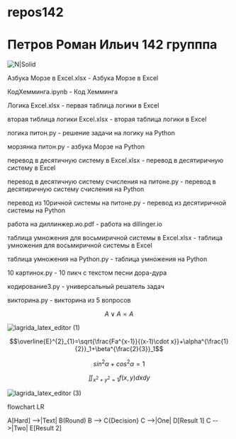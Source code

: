 # repos142

# Петров Роман Ильич 142 групппа
![N|Solid](https://sun9-79.userapi.com/impg/TthAm6f8QpkwyNFhTQO9VQbHrRw9l-JG5rawgw/kNyq8XqZDIo.jpg?size=600x600&quality=96&sign=0cd819b9dbb79be65451f24212a4ae4e&type=album)

Азбука Морзе в Excel.xlsx - Азбука Морзе в Excel

КодХемминга.ipynb - Код Хемминга

Логика Excel.xlsx - первая таблица логики в Excel

вторая тиблица логики Excel.xlsx - вторая таблица логики в Excel

логика питон.py - решение задачи на логику на Python

морзянка питон.py - азбука Морзе на Python

перевод в десятичную систему в Excel.xlsx - перевод в десятиричную систему в Excel

перевод в десятичную систему счисления на питоне.py - перевод в десятиричную систему счисления на Python

перевод из 10ричной системы на питоне.py - перевод из десятиричной системы на Python

работа на диллинжер.ио.pdf - работа на dillinger.io

таблица умножения для восьмиричной системы в Excel.xlsx - таблица умножения для восьмиричной системы в Excel

таблица умножения на Python.py - таблица умножения на Python

10 картинок.py - 10 пикч с текстом песни дора-дура

кодирование3.py - универсальный решатель задач

викторина.py - викторина из 5 вопросов

$$A\vee A= A$$

![lagrida_latex_editor (1)](https://user-images.githubusercontent.com/114632557/198817621-3d4e71f0-3033-40bf-a4a0-94a4c6cad795.png)

$$\overline{E}^{2}_{1}=\sqrt{\frac{Fa^{x-1}}{(x-1)\cdot  x}}+\alpha^{\frac{1}{2}}_1+\beta^{\frac{2}{3}}_1$$

$$sin^2\alpha+cos^2\alpha=1$$

$$\iint_{x^2 + y^2 = 1} f(x, y) dx dy $$

![lagrida_latex_editor (3)](https://user-images.githubusercontent.com/114632557/200984853-23d65020-4a7e-4ece-ad49-65fc43d673dd.png)


flowchart LR

A[Hard] -->|Text| B(Round)
B --> C{Decision}
C -->|One| D[Result 1]
C -->|Two| E[Result 2]
